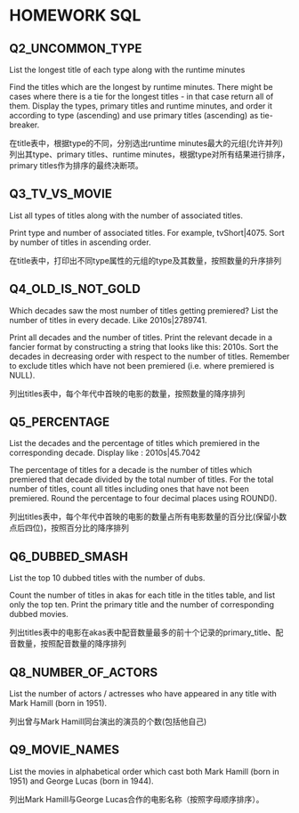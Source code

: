 # HOMEWORK SQL

## Q2_UNCOMMON_TYPE
List the longest title of each type along with the runtime minutes

Find the titles which are the longest by runtime minutes. There might be cases where there is a tie for the longest titles - in that case return all of them. Display the types, primary titles and runtime minutes, and order it according to type (ascending) and use primary titles (ascending) as tie-breaker.


在title表中，根据type的不同，分别选出runtime minutes最大的元组(允许并列)列出其type、primary titles、runtime minutes，根据type对所有结果进行排序，primary titles作为排序的最终决断项。


## Q3_TV_VS_MOVIE
List all types of titles along with the number of associated titles.

Print type and number of associated titles. For example, tvShort|4075. Sort by number of titles in ascending order.

在title表中，打印出不同type属性的元组的type及其数量，按照数量的升序排列

## Q4_OLD_IS_NOT_GOLD
Which decades saw the most number of titles getting premiered? List the number of titles in every decade. Like 2010s|2789741.

Print all decades and the number of titles. Print the relevant decade in a fancier format by constructing a string that looks like this: 2010s. Sort the decades in decreasing order with respect to the number of titles. Remember to exclude titles which have not been premiered (i.e. where premiered is NULL).

列出titles表中，每个年代中首映的电影的数量，按照数量的降序排列


## Q5_PERCENTAGE
List the decades and the percentage of titles which premiered in the corresponding decade. Display like : 2010s|45.7042

The percentage of titles for a decade is the number of titles which premiered that decade divided by the total number of titles. For the total number of titles, count all titles including ones that have not been premiered. Round the percentage to four decimal places using ROUND().

列出titles表中，每个年代中首映的电影的数量占所有电影数量的百分比(保留小数点后四位)，按照百分比的降序排列

## Q6_DUBBED_SMASH
List the top 10 dubbed titles with the number of dubs.

Count the number of titles in akas for each title in the titles table, and list only the top ten. Print the primary title and the number of corresponding dubbed movies.

列出titles表中的电影在akas表中配音数量最多的前十个记录的primary_title、配音数量，按照配音数量的降序排列




## Q8_NUMBER_OF_ACTORS

List the number of actors / actresses who have appeared in any title with Mark Hamill (born in 1951).

列出曾与Mark Hamill同台演出的演员的个数(包括他自己)

## Q9_MOVIE_NAMES

List the movies in alphabetical order which cast both Mark Hamill (born in 1951) and George Lucas (born in 1944).

列出Mark Hamill与George Lucas合作的电影名称（按照字母顺序排序）。